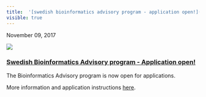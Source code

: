 ```yaml
---
title:  '[swedish bioinformatics advisory program - application open!](<> "permalink for swedish bioinformatics advisory program - application open!")'
visible: true
---
```

    

November 09, 2017

[![](/assets/img/logos/icon-share-twitter.png)](<https://twitter.com/share?url=https://nbis.se/news/2017/11/09/advisory-program/> "Tweet it!")

###  [Swedish Bioinformatics Advisory program - Application open!](<> "Permalink for Swedish Bioinformatics Advisory program - Application open!")

The Bioinformatics Advisory program is now open for applications.

More information and application instructions [here](<https://www.scilifelab.se/education/mentorship/the-swedish-bioinformatics-advisory-program/>).
